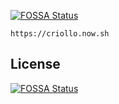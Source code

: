 [![FOSSA Status](https://app.fossa.io/api/projects/git%2Bgithub.com%2Faranajhonny%2Fsite.svg?type=shield)](https://app.fossa.io/projects/git%2Bgithub.com%2Faranajhonny%2Fsite?ref=badge_shield)

```
https://criollo.now.sh
```



## License
[![FOSSA Status](https://app.fossa.io/api/projects/git%2Bgithub.com%2Faranajhonny%2Fsite.svg?type=large)](https://app.fossa.io/projects/git%2Bgithub.com%2Faranajhonny%2Fsite?ref=badge_large)